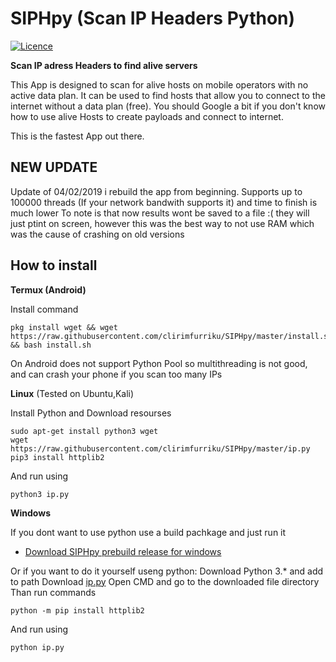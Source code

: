 # SIPHpy (Scan IP Headers Python)
[![Licence](https://img.shields.io/badge/license-GPLv3-blue.svg?style=flat-square)](https://www.gnu.org/licenses/gpl-3.0.en.html)

__Scan IP adress Headers to find alive servers__

This App is designed to scan for alive hosts on mobile operators with no active data plan. It can be used to find hosts that allow you to connect to the internet without a data plan (free). You should Google a bit if you don't know how to use alive Hosts to create payloads and connect to internet.

This is the fastest App out there.

NEW UPDATE
--------------
Update of 04/02/2019 i rebuild the app from beginning.
Supports up to 100000 threads (If your network bandwith supports it) and time to finish is much lower
To note is that now results wont be saved to a file :(  they will just ptint on screen, however this was the best way to not use RAM which was the cause of crashing on old versions


How to install
--------------

__Termux (Android)__

Install command
```
pkg install wget && wget https://raw.githubusercontent.com/clirimfurriku/SIPHpy/master/install.sh && bash install.sh
```
On Android does not support Python Pool so multithreading is not good, and can crash your phone if you scan too many IPs

__Linux__ (Tested on Ubuntu,Kali)

Install Python and Download resourses
```
sudo apt-get install python3 wget
wget https://raw.githubusercontent.com/clirimfurriku/SIPHpy/master/ip.py
pip3 install httplib2
```
And run using 
```
python3 ip.py
```
__Windows__

If you dont want to use python use a build pachkage and just run it
* [Download SIPHpy prebuild release for windows](https://github.com/clirimfurriku/SIPHpy/releases/)

Or if you want to do it yourself useng python:
Download Python 3.* and add to path
Download [ip.py](https://raw.githubusercontent.com/clirimfurriku/SIPHpy/master/ip.py)
Open CMD and go to the downloaded file directory
Than run commands
```
python -m pip install httplib2
```
And run using 
```
python ip.py
```



